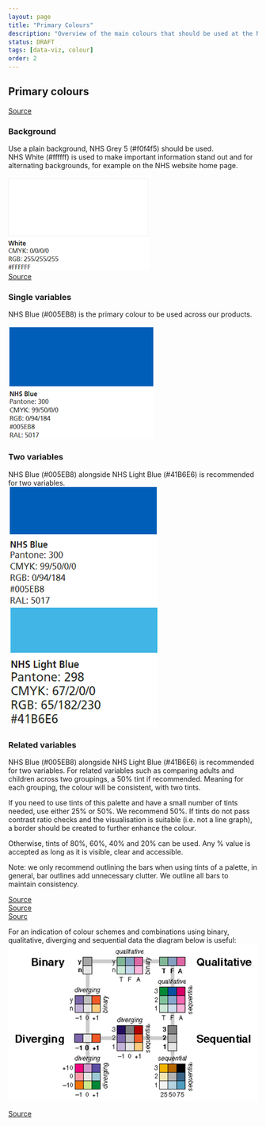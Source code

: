 ```yaml
---
layout: page
title: "Primary Colours"
description: "Overview of the main colours that should be used at the NHSBSA"
status: DRAFT
tags: [data-viz, colour]
order: 2
---
```

## Primary colours  

[Source][pc 1]  

### Background  
  
Use a plain background, NHS Grey 5 (#f0f4f5) should be used.  
NHS White (#ffffff) is used to make important information stand out and for alternating backgrounds, for example on the NHS website home page.  

![A block of the colour NHS White and the corresponding colour codes](NHS-white.png)   
[Source][pc 2]  
  

### Single variables  
NHS Blue (#005EB8) is the primary colour to be used across our products.  

![A block of the colour NHS Blue and the corresponding colour codes](NHS-blue.png)  


### Two variables  
NHS Blue (#005EB8) alongside NHS Light Blue (#41B6E6) is recommended for two variables.  
![A block of the colour NHS Blue and the corresponding colour codes](NHS-blue-2.png)     ![Ablock of the colour NHS Light Blue and the corresponding colour codes](NHS-light-blue.png) 
  

### Related variables  
NHS Blue (#005EB8) alongside NHS Light Blue (#41B6E6) is recommended for two variables. For related variables such as comparing adults and children across two groupings, a 50% tint if recommended. Meaning for each grouping, the colour will be consistent, with two tints.  

If you need to use tints of this palette and have a small number of tints needed, use either 25% or 50%. We recommend 50%. If tints do not pass contrast ratio checks and the visualisation is suitable (i.e. not a line graph), a border should be created to further enhance the colour.  

Otherwise, tints of 80%, 60%, 40% and 20% can be used. Any % value is accepted as long as it is visible, clear and accessible.  

Note: we only recommend outlining the bars when using tints of a palette, in general, bar outlines add unnecessary clutter. We outline all bars to maintain consistency.  

[Source][pc 3]  
[Source][pc 4]  
[Sourc][pc 5]  

For an indication of colour schemes and combinations using binary, qualitative, diverging and sequential data the diagram below is useful:  
![Diagram showing how binary, qualitative, diverging and sequential data may be represented by example colour schemes and combinations](colour-schemes.png)  
  
[Source][pc 6]  
  
  



[pc 1]: https://service-manual.nhs.uk/design-system/styles/colour
[pc 2]: https://service-manual.nhs.uk/design-system/styles/colour
[pc 3]: https://design-system.service.gov.uk/styles/colour/
[pc 4]: https://analysisfunction.civilservice.gov.uk/policy-store/data-visualisation-colours-in-charts/#section-6
[pc 5]: https://www.england.nhs.uk/nhsidentity/identity-guidelines/colours/#:~:text=use%20of%20highlights.-,Using%20tints,-Tints%20are%20percentage
[pc 6]: https://web.natur.cuni.cz/~langhamr/lectures/vtfg1/mapinfo_2/barvy/colors.html